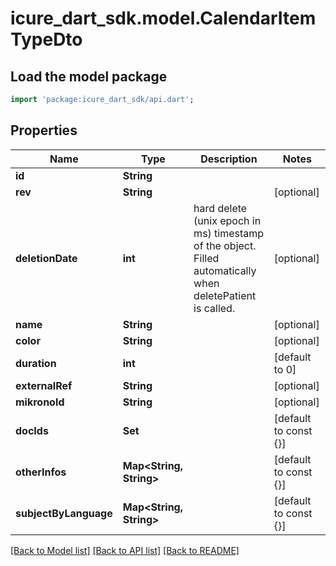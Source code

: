 # icure_dart_sdk.model.CalendarItemTypeDto

## Load the model package
```dart
import 'package:icure_dart_sdk/api.dart';
```

## Properties
Name | Type | Description | Notes
------------ | ------------- | ------------- | -------------
**id** | **String** |  |
**rev** | **String** |  | [optional]
**deletionDate** | **int** | hard delete (unix epoch in ms) timestamp of the object. Filled automatically when deletePatient is called. | [optional]
**name** | **String** |  | [optional]
**color** | **String** |  | [optional]
**duration** | **int** |  | [default to 0]
**externalRef** | **String** |  | [optional]
**mikronoId** | **String** |  | [optional]
**docIds** | **Set<String>** |  | [default to const {}]
**otherInfos** | **Map<String, String>** |  | [default to const {}]
**subjectByLanguage** | **Map<String, String>** |  | [default to const {}]

[[Back to Model list]](../README.md#documentation-for-models) [[Back to API list]](../README.md#documentation-for-api-endpoints) [[Back to README]](../README.md)
